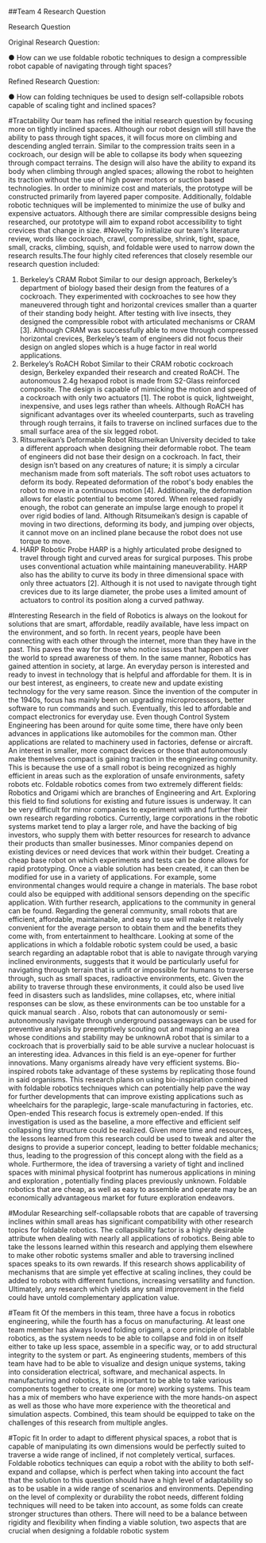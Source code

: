 ##Team 4 Research Question

Research Question

Original Research Question:

● How can we use foldable robotic techniques to design a compressible robot capable of
navigating through tight spaces?

Refined Research Question:

● How can folding techniques be used to design self-collapsible robots capable of scaling
tight and inclined spaces?

#Tractability
  Our team has refined the initial research question by focusing more on tightly inclined spaces.
Although our robot design will still have the ability to pass through tight spaces, it will focus more on
climbing and descending angled terrain. Similar to the compression traits seen in a cockroach, our design
will be able to collapse its body when squeezing through compact terrains. The design will also have the
ability to expand its body when climbing through angled spaces; allowing the robot to heighten its
traction without the use of high power motors or suction based technologies. In order to minimize cost
and materials, the prototype will be constructed primarily from layered paper composite. Additionally,
foldable robotic techniques will be implemented to minimize the use of bulky and expensive actuators.
Although there are similar compressible designs being researched, our prototype will aim to expand robot
accessibility to tight crevices that change in size.
#Novelty
  To initialize our team's literature review, words like cockroach, crawl, compressibe, shrink, tight,
space, small, cracks, climbing, squish, and foldable were used to narrow down the research results.The
four highly cited references that closely resemble our research question included:
1. Berkeley’s CRAM Robot
  Similar to our design approach, Berkeley’s department of biology based their design from
the features of a cockroach. They experimented with cockroaches to see how they maneuvered
through tight and horizontal crevices smaller than a quarter of their standing body height. After
testing with live insects, they designed the compressible robot with articulated mechanisms or
CRAM [3]. Although CRAM was successfully able to move through compressed horizontal
crevices, Berkeley’s team of engineers did not focus their design on angled slopes which is a
huge factor in real world applications.
2. Berkeley’s RoACH Robot
  Similar to their CRAM robotic cockroach design, Berkeley expanded their research and
created RoACH. The autonomous 2.4g hexapod robot is made from S2-Glass reinforced
composite. The design is capable of mimicking the motion and speed of a cockroach with only
two actuators [1]. The robot is quick, lightweight, inexpensive, and uses legs rather than wheels.
Although RoACH has significant advantages over its wheeled counterparts, such as traveling
through rough terrains, it fails to traverse on inclined surfaces due to the small surface area of the
six legged robot.
3. Ritsumeikan’s Deformable Robot
  Ritsumeikan University decided to take a different approach when designing their
deformable robot. The team of engineers did not base their design on a cockroach. In fact, their
design isn’t based on any creatures of nature; it is simply a circular mechanism made from soft
materials. The soft robot uses actuators to deform its body. Repeated deformation of the robot's
body enables the robot to move in a continuous motion [4]. Additionally, the deformation allows
for elastic potential to become stored. When released rapidly enough, the robot can generate an
impulse large enough to propel it over rigid bodies of land. Although Ritsumeikan’s design is
capable of moving in two directions, deforming its body, and jumping over objects, it cannot
move on an inclined plane because the robot does not use torque to move.
4. HARP Robotic Probe
  HARP is a highly articulated probe designed to travel through tight and curved areas for
surgical purposes. This probe uses conventional actuation while maintaining maneuverability.
HARP also has the ability to curve its body in three dimensional space with only three actuators
[2]. Although it is not used to navigate through tight crevices due to its large diameter, the probe
uses a limited amount of actuators to control its position along a curved pathway.

#Interesting
  Research in the field of Robotics is always on the lookout for solutions that are smart, affordable,
readily available, have less impact on the environment, and so forth. In recent years, people have been
connecting with each other through the internet, more than they have in the past. This paves the way for
those who notice issues that happen all over the world to spread awareness of them. In the same manner,
Robotics has gained attention in society, at large. An everyday person is interested and ready to invest in
technology that is helpful and affordable for them. It is in our best interest, as engineers, to create new and
update existing technology for the very same reason.
  Since the invention of the computer in the 1940s, focus has mainly been on upgrading
microprocessors, better software to run commands and such. Eventually, this led to affordable and
compact electronics for everyday use. Even though Control System Engineering has been around for quite
some time, there have only been advances in applications like automobiles for the common man. Other
applications are related to machinery used in factories, defense or aircraft. An interest in smaller, more
compact devices or those that autonomously make themselves compact is gaining traction in the
engineering community. This is because the use of a small robot is being recognized as highly efficient in
areas such as the exploration of unsafe environments, safety robots etc. Foldable robotics comes from two
extremely different fields: Robotics and Origami which are branches of Engineering and Art. Exploring
this field to find solutions for existing and future issues is underway.
  It can be very difficult for minor companies to experiment with and further their own research
regarding robotics. Currently, large corporations in the robotic systems market tend to play a larger role,
and have the backing of big investors, who supply them with better resources for research to advance their
products than smaller businesses. Minor companies depend on existing devices or need devices that work
within their budget. Creating a cheap base robot on which experiments and tests can be done allows for
rapid prototyping. Once a viable solution has been created, it can then be modified for use in a variety of
applications. For example, some environmental changes would require a change in materials. The base
robot could also be equipped with additional sensors depending on the specific application. With further
research, applications to the community in general can be found. Regarding the general community, small
robots that are efficient, affordable, maintainable, and easy to use will make it relatively convenient for
the average person to obtain them and the benefits they come with, from entertainment to healthcare.
  Looking at some of the applications in which a foldable robotic system could be used, a basic
search regarding an adaptable robot that is able to navigate through varying inclined environments,
suggests that it would be particularly useful for navigating through terrain that is unfit or impossible for
humans to traverse through, such as small spaces, radioactive environments, etc. Given the ability to
traverse through these environments, it could also be used live feed in disasters such as landslides, mine
collapses, etc, where initial responses can be slow, as these environments can be too unstable for a quick
manual search . Also, robots that can autonomously or semi-autonomously navigate through underground
passageways can be used for preventive analysis by preemptively scouting out and mapping an area
whose conditions and stability may be unknownA robot that is similar to a cockroach that is proverbially
said to be able survive a nuclear holocuast is an interesting idea.
  Advances in this field is an eye-opener for further innovations. Many organisms already have
very efficient systems. Bio-inspired robots take advantage of these systems by replicating those found in
said organisms. This research plans on using bio-inspiration combined with foldable robotics techniques
which can potentially help pave the way for further developments that can improve existing applications
such as wheelchairs for the paraplegic, large-scale manufacturing in factories, etc.
Open-ended
  This research focus is extremely open-ended. If this investigation is used as the baseline, a more
effective and efficient self collapsing tiny structure could be realized. Given more time and resources, the
lessons learned from this research could be used to tweak and alter the designs to provide a superior
concept, leading to better foldable mechanics; thus, leading to the progression of this concept along with
the field as a whole. Furthermore, the idea of traversing a variety of tight and inclined spaces with
minimal physical footprint has numerous applications in mining and exploration , potentially finding
places previously unknown. Foldable robotics that are cheap, as well as easy to assemble and operate may
be an economically advantageous market for future exploration endeavors.

#Modular
  Researching self-collapsable robots that are capable of traversing inclines within small areas has
significant compatibility with other research topics for foldable robotics. The collapsibility factor is a
highly desirable attribute when dealing with nearly all applications of robotics. Being able to take the
lessons learned within this research and applying them elsewhere to make other robotic systems smaller
and able to traversing inclined spaces speaks to its own rewards. If this research shows applicability of
mechanisms that are simple yet effective at scaling inclines, they could be added to robots with different
functions, increasing versatility and function. Ultimately, any research which yields any small
improvement in the field could have untold complementary application value.

#Team fit
  Of the members in this team, three have a focus in robotics engineering, while the fourth has a
focus on manufacturing. At least one team member has always loved folding origami, a core principle of
foldable robotics, as the system needs to be able to collapse and fold in on itself either to take up less
space, assemble in a specific way, or to add structural integrity to the system or part. As engineering
students, members of this team have had to be able to visualize and design unique systems, taking into
consideration electrical, software, and mechanical aspects. In manufacturing and robotics, it is important
to be able to take various components together to create one (or more) working systems. This team has a
mix of members who have experience with the more hands-on aspect as well as those who have more
experience with the theoretical and simulation aspects. Combined, this team should be equipped to take
on the challenges of this research from multiple angles.

#Topic fit
  In order to adapt to different physical spaces, a robot that is capable of manipulating its own
dimensions would be perfectly suited to traverse a wide range of inclined, if not completely vertical,
surfaces. Foldable robotics techniques can equip a robot with the ability to both self-expand and collapse,
which is perfect when taking into account the fact that the solution to this question should have a high
level of adaptability so as to be usable in a wide range of scenarios and environments. Depending on the
level of complexity or durability the robot needs, different folding techniques will need to be taken into
account, as some folds can create stronger structures than others. There will need to be a balance between
rigidity and flexibility when finding a viable solution, two aspects that are crucial when designing a
foldable robotic system
